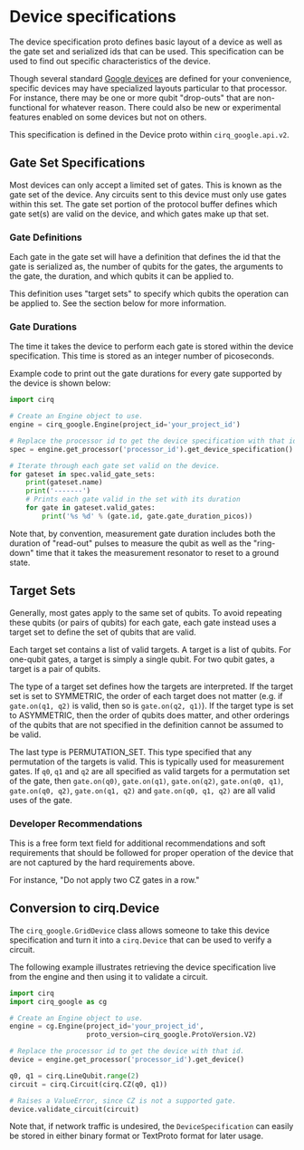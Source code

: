 # Device specifications

The device specification proto defines basic layout of a device as well as the
gate set and serialized ids that can be used. This specification can be used to
find out specific characteristics of the device.

Though several standard [Google devices](devices.md) are defined for your
convenience, specific devices may have specialized layouts particular to that
processor. For instance, there may be one or more qubit "drop-outs" that are
non-functional for whatever reason. There could also be new or experimental
features enabled on some devices but not on others.

This specification is defined in the Device proto within `cirq_google.api.v2`.

## Gate Set Specifications

Most devices can only accept a limited set of gates. This is known as the gate
set of the device. Any circuits sent to this device must only use gates within
this set. The gate set portion of the protocol buffer defines which gate set(s)
are valid on the device, and which gates make up that set.

### Gate Definitions

Each gate in the gate set will have a definition that defines the id that the
gate is serialized as, the number of qubits for the gates, the arguments to the
gate, the duration, and which qubits it can be applied to.

This definition uses "target sets" to specify which qubits the operation can be
applied to. See the section below for more information.

### Gate Durations

The time it takes the device to perform each gate is stored within the device
specification. This time is stored as an integer number of picoseconds.

Example code to print out the gate durations for every gate supported by the
device is shown below:

```python
import cirq

# Create an Engine object to use.
engine = cirq_google.Engine(project_id='your_project_id')

# Replace the processor id to get the device specification with that id.
spec = engine.get_processor('processor_id').get_device_specification()

# Iterate through each gate set valid on the device.
for gateset in spec.valid_gate_sets:
    print(gateset.name)
    print('-------')
    # Prints each gate valid in the set with its duration
    for gate in gateset.valid_gates:
        print('%s %d' % (gate.id, gate.gate_duration_picos))
```

Note that, by convention, measurement gate duration includes both the duration
of "read-out" pulses to measure the qubit as well as the "ring-down" time that
it takes the measurement resonator to reset to a ground state.

## Target Sets

Generally, most gates apply to the same set of qubits. To avoid repeating these
qubits (or pairs of qubits) for each gate, each gate instead uses a target set
to define the set of qubits that are valid.

Each target set contains a list of valid targets. A target is a list of qubits.
For one-qubit gates, a target is simply a single qubit. For two qubit gates, a
target is a pair of qubits.

The type of a target set defines how the targets are interpreted. If the target
set is set to SYMMETRIC, the order of each target does not matter (e.g. if
`gate.on(q1, q2)` is valid, then so is `gate.on(q2, q1)`). If the target type is
set to ASYMMETRIC, then the order of qubits does matter, and other orderings of
the qubits that are not specified in the definition cannot be assumed to be
valid.

The last type is PERMUTATION_SET. This type specified that any permutation of
the targets is valid. This is typically used for measurement gates. If `q0`,
`q1` and `q2` are all specified as valid targets for a permutation set of the
gate, then `gate.on(q0)`, `gate.on(q1)`, `gate.on(q2)`, `gate.on(q0, q1)`,
`gate.on(q0, q2)`, `gate.on(q1, q2)` and `gate.on(q0, q1, q2)` are all valid
uses of the gate.

### Developer Recommendations

This is a free form text field for additional recommendations and soft
requirements that should be followed for proper operation of the device that are
not captured by the hard requirements above.

For instance, "Do not apply two CZ gates in a row."

## Conversion to cirq.Device

The `cirq_google.GridDevice` class allows someone to take this device
specification and turn it into a `cirq.Device` that can be used to verify a
circuit.

The following example illustrates retrieving the device specification live from
the engine and then using it to validate a circuit.

```python
import cirq
import cirq_google as cg

# Create an Engine object to use.
engine = cg.Engine(project_id='your_project_id',
                   proto_version=cirq_google.ProtoVersion.V2)

# Replace the processor id to get the device with that id.
device = engine.get_processor('processor_id').get_device()

q0, q1 = cirq.LineQubit.range(2)
circuit = cirq.Circuit(cirq.CZ(q0, q1))

# Raises a ValueError, since CZ is not a supported gate.
device.validate_circuit(circuit)
```

Note that, if network traffic is undesired, the `DeviceSpecification` can easily
be stored in either binary format or TextProto format for later usage.
